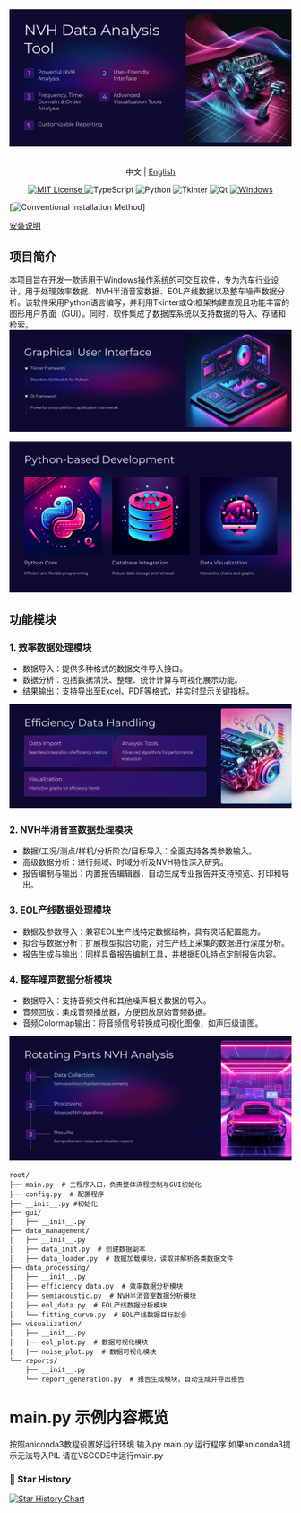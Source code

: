 <picture>
  <img alt="a" src="https://github.com/aierlanjiu/NVH-data-analysis-system/blob/main/NVH%20Data%20Analysis%20Tool.png">
</picture>
<p align="center">
    <br> 中文 | <a href="README.md">English</a>
</p>


<p align="center">
  <a href="LICENSE" target="_blank">
    <img alt="MIT License" src="https://img.shields.io/github/license/yetone/openai-translator.svg?style=flat-square" />
  </a>

  <!-- TypeScript Badge -->
  <img alt="TypeScript" src="https://img.shields.io/badge/-TypeScript-blue?style=flat-square&logo=typescript&logoColor=white" />

  <!-- Python Badge -->
  <img alt="Python" src="https://img.shields.io/badge/-Python-blue?style=flat-square&logo=python&logoColor=white" />

  <!-- Tkinter Badge -->
  <img alt="Tkinter" src="https://img.shields.io/badge/-Tkinter-blue?style=flat-square&logo=python&logoColor=white" />

  <!-- Qt Badge -->
  <img alt="Qt" src="https://img.shields.io/badge/-Qt-blue?style=flat-square&logo=qt&logoColor=white" />

  <!-- Windows Badge -->
  <a href="https://github.com/yetone/openai-translator/releases" target="_blank">
    <img alt="Windows" src="https://img.shields.io/badge/-Windows-blue?style=flat-square&logo=windows&logoColor=white" />
  </a>
</p>


[![Conventional Installation Method](https://img.shields.io/static/v1?label=&message=Conventional%20Installation%20Method&color=gray)]

<a href="root/aniconda3.md">安装说明</a>

## 项目简介
本项目旨在开发一款适用于Windows操作系统的可交互软件，专为汽车行业设计，用于处理效率数据、NVH半消音室数据、EOL产线数据以及整车噪声数据分析。该软件采用Python语言编写，并利用Tkinter或Qt框架构建直观且功能丰富的图形用户界面（GUI）。同时，软件集成了数据库系统以支持数据的导入、存储和检索。
<picture>
  <img alt="b" src="Graphical User Interface.png">
</picture>

<picture>
  <img alt="e" src="Python-based Development.png">
</picture>

## 功能模块

### 1. 效率数据处理模块
- 数据导入：提供多种格式的数据文件导入接口。
- 数据分析：包括数据清洗、整理、统计计算与可视化展示功能。
- 结果输出：支持导出至Excel、PDF等格式，并实时显示关键指标。
<picture>
  <img alt="c" src="Efficiency Data Handling.png">
</picture>

### 2. NVH半消音室数据处理模块
- 数据/工况/测点/样机/分析阶次/目标导入：全面支持各类参数输入。
- 高级数据分析：进行频域、时域分析及NVH特性深入研究。
- 报告编制与输出：内置报告编辑器，自动生成专业报告并支持预览、打印和导出。

### 3. EOL产线数据处理模块
- 数据及参数导入：兼容EOL生产线特定数据结构，具有灵活配置能力。
- 拟合与数据分析：扩展模型拟合功能，对生产线上采集的数据进行深度分析。
- 报告生成与输出：同样具备报告编制工具，并根据EOL特点定制报告内容。

### 4. 整车噪声数据分析模块
- 数据导入：支持音频文件和其他噪声相关数据的导入。
- 音频回放：集成音频播放器，方便回放原始音频数据。
- 音频Colormap输出：将音频信号转换成可视化图像，如声压级谱图。
<picture>
  <img alt="d" src="Rotating Parts NVH Analysis.png">
</picture>


```plaintext
root/
├── main.py  # 主程序入口，负责整体流程控制与GUI初始化
├── config.py  # 配置程序
├── __init__.py #初始化
├── gui/
│   ├── __init__.py
├── data_management/
│   ├── __init__.py
│   ├── data_init.py  # 创建数据副本
│   ├── data_loader.py  # 数据加载模块，读取并解析各类数据文件
├── data_processing/
│   ├── __init__.py
│   ├── efficiency_data.py  # 效率数据分析模块
│   ├── semiacoustic.py  # NVH半消音室数据分析模块
│   ├── eol_data.py  # EOL产线数据分析模块
│   └── fitting_curve.py  # EOL产线数据目标拟合
├── visualization/
│   ├── __init__.py
│   |── eol_plot.py  # 数据可视化模块
|   |── noise_plot.py  # 数据可视化模块
└── reports/
    ├── __init__.py
    └── report_generation.py  # 报告生成模块，自动生成并导出报告
```
# main.py 示例内容概览

按照aniconda3教程设置好运行环境 输入py main.py 运行程序
如果aniconda3提示无法导入PIL 请在VSCODE中运行main.py


### 🌟 Star History
[![Star History Chart](https://api.star-history.com/svg?repos=aierlanjiu/NVH-data-analysis-system&type=Date)](https://star-history.com/#aierlanjiu/NVH-data-analysis-system&Date)
